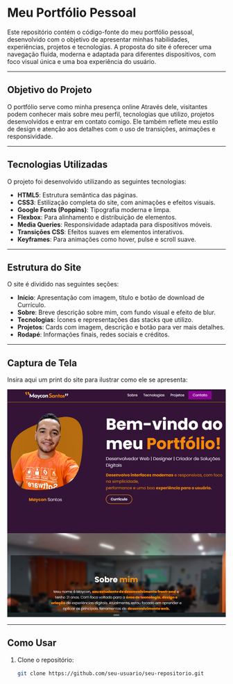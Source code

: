 # Meu Portfólio Pessoal

Este repositório contém o código-fonte do meu portfólio pessoal, desenvolvido com o objetivo de apresentar minhas habilidades, experiências, projetos e tecnologias. A proposta do site é oferecer uma navegação fluida, moderna e adaptada para diferentes dispositivos, com foco visual única e uma boa experiência do usuário.

---

## Objetivo do Projeto

O portfólio serve como minha presença online Através dele, visitantes podem conhecer mais sobre meu perfil, tecnologias que utilizo, projetos desenvolvidos e entrar em contato comigo. Ele também reflete meu estilo de design e atenção aos detalhes com o uso de transições, animações e responsividade.

---

## Tecnologias Utilizadas

O projeto foi desenvolvido utilizando as seguintes tecnologias:

- **HTML5**: Estrutura semântica das páginas.
- **CSS3**: Estilização completa do site, com animações e efeitos visuais.
- **Google Fonts (Poppins)**: Tipografia moderna e limpa.
- **Flexbox**: Para alinhamento e distribuição de elementos.
- **Media Queries**: Responsividade adaptada para dispositivos móveis.
- **Transições CSS**: Efeitos suaves em elementos interativos.
- **Keyframes**: Para animações como hover, pulse e scroll suave.

---

## Estrutura do Site

O site é dividido nas seguintes seções:

- **Início**: Apresentação com imagem, título e botão de download de Currículo.
- **Sobre**: Breve descrição sobre mim, com fundo visual e efeito de blur.
- **Tecnologias**: Ícones e representações das stacks que utilizo.
- **Projetos**: Cards com imagem, descrição e botão para ver mais detalhes.
- **Rodapé**: Informações finais, redes sociais e créditos.

---

## Captura de Tela

Insira aqui um print do site para ilustrar como ele se apresenta:

![Print do site](./img/imgport.png)

---

## Como Usar

1. Clone o repositório:
   ```bash
   git clone https://github.com/seu-usuario/seu-repositorio.git
